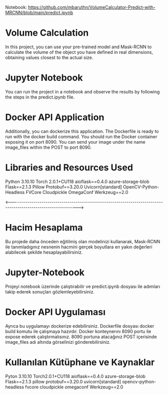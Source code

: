 Notebook: https://github.com/mbaruthn/VolumeCalculator-Predict-with-MRCNN/blob/main/predict.ipynb


# Volume Calculation

In this project, you can use your pre-trained model and Mask-RCNN to calculate the volume of the object you have defined in real dimensions, obtaining values closest to the actual size.

# Jupyter Notebook

You can run the project in a notebook and observe the results by following the steps in the predict.ipynb file.

# Docker API Application

Additionally, you can dockerize this application. The Dockerfile is ready to run with the docker build command. You should run the Docker container exposing it on port 8090. You can send your image under the name image_files within the POST to port 8090.

# Libraries and Resources Used
Python 3.10.10
Torch 2.0.1+CU118
aioflask==0.4.0
azure-storage-blob
Flask==2.1.3
Pillow
Protobuf==3.20.0
Uvicorn[standard]
OpenCV-Python-Headless
FVCore
Cloudpickle
OmegaConf
Werkzeug==2.0

<--------------------------------------------------------------------------------------------------------------->

# Hacim Hesaplama

Bu projede daha önceden eğitilmiş olan modelinizi kullanarak, Mask-RCNN ile tanımladıgınız nesnenin hacmini gerçek boyutlara en yakın değerleri alabilecek şekilde hesaplayabilirsiniz.

# Jupyter-Notebook

Projeyi notebook üzerinde çalıştırabilir ve predict.ipynb dosyası ile adımları takip ederek sonuçları gözlemleyebilirsiniz.

# Docker API Uygulaması

Ayrıca bu uygulamayı dockerize edebilirsiniz.
Dockerfile dosyası docker build komutu ile çalışmaya hazırdır.
Docker konteynerını 8090 portu ile expose ederek çalıştırmalısınız.
8090 portuna atacağınız POST içerisinde image_files adı altında görselinizi gönderebilirsiniz.

# Kullanılan Kütüphane ve Kaynaklar
Pyton 3.10.10
Torch2.0.1+CU118
aioflask==0.4.0
azure-storage-blob
Flask==2.1.3
pillow
protobuf==3.20.0
uvicorn[standard]
opencv-python-headless
fvcore
cloudpickle
omegaconf
Werkzeug==2.0

